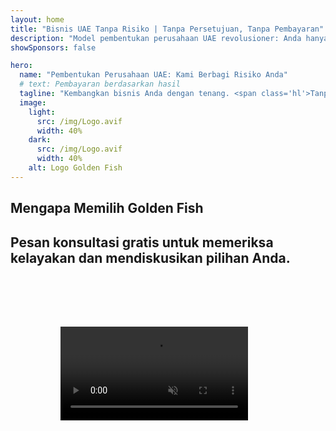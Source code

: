 ```yaml
---
layout: home
title: "Bisnis UAE Tanpa Risiko | Tanpa Persetujuan, Tanpa Pembayaran"
description: "Model pembentukan perusahaan UAE revolusioner: Anda hanya membayar setelah berhasil. Panduan ahli di setiap tahap dengan tingkat keberhasilan 90%+"
showSponsors: false

hero:
  name: "Pembentukan Perusahaan UAE: Kami Berbagi Risiko Anda"
  # text: Pembayaran berdasarkan hasil
  tagline: "Kembangkan bisnis Anda dengan tenang. <span class='hl'>Tanpa biaya agen sampai disetujui</span>. Kami tidak dibayar sampai Anda mendapatkan hasil."
  image:
    light:
      src: /img/Logo.avif
      width: 40%
    dark:
      src: /img/Logo.avif
      width: 40%
    alt: Logo Golden Fish
---
```


<FeatureBlock :card="{
  title: 'Keuntungan Anda — Tanggung Jawab Kami',
  details: 'UAE menawarkan berbagai keuntungan bagi pengusaha dan investor internasional yang mencari lingkungan bisnis yang menguntungkan. \n\n* Tarif Pajak Rendah: Hanya 9% pajak perusahaan dan 5% PPN tanpa pajak penghasilan pribadi\n* 100% Kepemilikan Asing: Kendali penuh atas perusahaan Anda tanpa mitra lokal\n* Tanpa Kontrol Mata Uang: Repatriasi keuntungan dan pertukaran mata uang tanpa batasan\n\n[Tampilkan daftar lengkap](/uae-business/company-registration/benefits-problems#benefits-of-doing-business-in-the-uae)',
  link: '/uae-business/company-registration/benefits-problems#benefits-of-doing-business-in-the-uae',
  src: {
    light: '/img/iStock-2051326997.avif',
    dark: '/img/iStock-1448478309.jpg',
    width: '100%'
  },
  inversion: false
}" />

<FeatureBlock :card="{
  title: 'Tantangan Yang Kita Hadapi Bersama',
  details: 'Meskipun UAE menawarkan banyak keuntungan, bisnis harus menyadari potensi tantangan saat membangun operasi. \n\n* Lingkungan Regulasi Kompleks: Peraturan berbeda di setiap emirat dan free zone\n* Persyaratan Substansi Ekonomi: Staf lokal dan ruang kantor fisik diperlukan untuk aktivitas tertentu\n* Biaya Awal Tinggi: Biaya pendaftaran, dokumentasi, dan sewa kantor wajib\n\n[Tampilkan daftar lengkap](/uae-business/company-registration/benefits-problems#disadvantages-of-doing-business-in-the-uae)',
  link: '/uae-business/company-registration/benefits-problems#disadvantages-of-doing-business-in-the-uae',
  src: {
      light: '/img/iStock-1299393716.avif',
      dark: '/img/iStock-2149731304.avif',
    width: '100%'
  },
  inversion: true
}" />

<FeatureBlock :card="{
  title: 'Dukungan Lengkap: Langkah demi Langkah Bersama Anda',
  details: 'Panduan lengkap untuk mendirikan perusahaan di **free zone, offshore, mainland, branch**. \n\n* 100% Kepemilikan Asing tersedia di Free Zone dan Mainland\n* Tarif Pajak Rendah - hanya 9% pajak perusahaan\n* Tanpa Kontrol Mata Uang - repatriasi modal mudah\n\n[Pelajari lebih lanjut](/uae-business/company-registration/overview)',
  link: '/uae-business/company-registration/overview',
  src: {
    light: '/video/iStock-1204982076.mp4',
    dark: '/video/iStock-1269162753.mp4',
    width: '100%'
  },
  inversion: false
}" />

<FeatureCards :features="[
  {
    title: 'Pembukaan Rekening Bank',
    details: 'Buka **rekening bank** bisnis atau pribadi dengan mudah di bank-bank terpercaya UAE.',
    items: [
      'Layanan PRO end-to-end untuk persetujuan pemerintah',
      'Pengaturan paket perbankan lengkap',
      'Tingkat keberhasilan 96%'
    ],
    linkText: 'Pelajari lebih lanjut',
    link: '/uae-business/offer/banking/',
    icon: {
      light: '/img/iStock-2153786564.avif',
      dark: '/img/iStock-2166793628.avif',
      alt: 'Layanan Perbankan'
    }
  },
  {
    title: 'Golden Visa & Izin Tinggal',
    details: 'Dapatkan **Golden Visa** UAE untuk izin tinggal jangka panjang dengan proses aplikasi yang lancar.',
    items: [
      '**Tidak perlu masuk UAE setiap 6 bulan**',
      'Masa berlaku 10 tahun dengan opsi perpanjangan jika memenuhi syarat',
      'Tingkat keberhasilan 92%'
    ],
    linkText: 'Pelajari lebih lanjut',
    link: '/uae-business/offer/golden-visa/',
    icon: {
      light: '/img/iStock-1312241253.avif',
      dark: '/img/ILONMASKID.webp',
      alt: 'Layanan Visa'
    }
  },
  {
    title: 'Jelajahi layanan korporat kami lainnya',
    details: '',
    items: [],
    linkText: 'Pelajari lebih lanjut',
    link: '/uae-business/company-registration/insights/incorporation-steps',
    icon: {
      light: '/img/iStock-473502112.avif',
      dark: '/img/iStock-1160827423.avif',
      alt: 'Layanan Lainnya'
    }
  }
]" />

## Mengapa Memilih Golden Fish

<BenefitsList :features="[
  {
    icon: '🏢',
    title: 'Keahlian Lokal UAE',
    text: 'Spesialis berdedikasi di Dubai memberikan panduan ahli di setiap tahap proses.'
  },
  {
    icon: '📊',
    title: 'Tingkat Keberhasilan Terbukti',
    text: 'Tingkat persetujuan lebih dari 90% dengan ratusan visa, rekening bank, dan pendaftaran perusahaan yang diproses melalui layanan premium kami.'
  },
  {
    icon: '💸',
    title: '**Biaya Berbasis Keberhasilan**',
    text: '[Bayar hanya setelah disetujui](/uae-business/benefits/success-based-fees). Transparansi penuh tanpa biaya tersembunyi.'
  },
]" />

## Pesan konsultasi gratis untuk memeriksa kelayakan dan mendiskusikan pilihan Anda.

<video  autoplay muted playsinline style="padding: 80px" >
  <source src="/img/iStock-2185906461.mp4" type="video/mp4">
</video>

<ContactFormModal 
  formName="Golden Visa [offer]" 
  buttonText="Dapatkan konsultasi gratis" 
  categoryLabel="Tingkat dukungan yang diperlukan: *" 
  categoryPlaceholderText="Pilih tingkat dukungan Anda"
  messageLabel="Bantu kami mempersiapkan konsultasi Anda (direkomendasikan)"
  messagePlaceholderText="Ceritakan tentang preferensi Anda, anggota keluarga, jadwal, atau pertanyaan spesifik"
  :services="[
  'Dasar — hanya dokumen dan konsultasi penting',
  'Standar — dokumentasi lengkap dan panduan melalui tahap-tahap utama',
  'Komprehensif — manajemen proses layanan penuh dengan keterlibatan minimal dari Anda',
  'Kustom — perlu mendiskusikan detail spesifik dan persyaratan khusus',
  ]"/>

<!-- <ImageGrid :images="[
  { src: '/img/ILONMASKID.webp', href: './immigration.md', alt: 'Imigrasi UAE' },
  { src: '/img/ILONMASKID.webp', href: './immigration.md', alt: 'Imigrasi UAE' },
]"/> -->